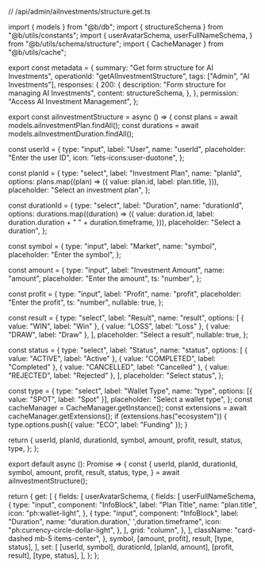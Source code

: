 // /api/admin/aiInvestments/structure.get.ts

import { models } from "@b/db";
import { structureSchema } from "@b/utils/constants";
import {
  userAvatarSchema,
  userFullNameSchema,
} from "@b/utils/schema/structure";
import { CacheManager } from "@b/utils/cache";

export const metadata = {
  summary: "Get form structure for AI Investments",
  operationId: "getAIInvestmentStructure",
  tags: ["Admin", "AI Investments"],
  responses: {
    200: {
      description: "Form structure for managing AI Investments",
      content: structureSchema,
    },
  },
  permission: "Access AI Investment Management",
};

export const aiInvestmentStructure = async () => {
  const plans = await models.aiInvestmentPlan.findAll();
  const durations = await models.aiInvestmentDuration.findAll();

  const userId = {
    type: "input",
    label: "User",
    name: "userId",
    placeholder: "Enter the user ID",
    icon: "lets-icons:user-duotone",
  };

  const planId = {
    type: "select",
    label: "Investment Plan",
    name: "planId",
    options: plans.map((plan) => ({
      value: plan.id,
      label: plan.title,
    })),
    placeholder: "Select an investment plan",
  };

  const durationId = {
    type: "select",
    label: "Duration",
    name: "durationId",
    options: durations.map((duration) => ({
      value: duration.id,
      label: duration.duration + " " + duration.timeframe,
    })),
    placeholder: "Select a duration",
  };

  const symbol = {
    type: "input",
    label: "Market",
    name: "symbol",
    placeholder: "Enter the symbol",
  };

  const amount = {
    type: "input",
    label: "Investment Amount",
    name: "amount",
    placeholder: "Enter the amount",
    ts: "number",
  };

  const profit = {
    type: "input",
    label: "Profit",
    name: "profit",
    placeholder: "Enter the profit",
    ts: "number",
    nullable: true,
  };

  const result = {
    type: "select",
    label: "Result",
    name: "result",
    options: [
      { value: "WIN", label: "Win" },
      { value: "LOSS", label: "Loss" },
      { value: "DRAW", label: "Draw" },
    ],
    placeholder: "Select a result",
    nullable: true,
  };

  const status = {
    type: "select",
    label: "Status",
    name: "status",
    options: [
      { value: "ACTIVE", label: "Active" },
      { value: "COMPLETED", label: "Completed" },
      { value: "CANCELLED", label: "Cancelled" },
      { value: "REJECTED", label: "Rejected" },
    ],
    placeholder: "Select status",
  };

  const type = {
    type: "select",
    label: "Wallet Type",
    name: "type",
    options: [{ value: "SPOT", label: "Spot" }],
    placeholder: "Select a wallet type",
  };
  const cacheManager = CacheManager.getInstance();
  const extensions = await cacheManager.getExtensions();
  if (extensions.has("ecosystem")) {
    type.options.push({ value: "ECO", label: "Funding" });
  }

  return {
    userId,
    planId,
    durationId,
    symbol,
    amount,
    profit,
    result,
    status,
    type,
  };
};

export default async (): Promise<object> => {
  const {
    userId,
    planId,
    durationId,
    symbol,
    amount,
    profit,
    result,
    status,
    type,
  } = await aiInvestmentStructure();

  return {
    get: [
      {
        fields: [
          userAvatarSchema,
          {
            fields: [
              userFullNameSchema,
              {
                type: "input",
                component: "InfoBlock",
                label: "Plan Title",
                name: "plan.title",
                icon: "ph:wallet-light",
              },
              {
                type: "input",
                component: "InfoBlock",
                label: "Duration",
                name: "duration.duration,' ',duration.timeframe",
                icon: "ph:currency-circle-dollar-light",
              },
            ],
            grid: "column",
          },
        ],
        className: "card-dashed mb-5 items-center",
      },
      symbol,
      [amount, profit],
      result,
      [type, status],
    ],
    set: [
      [userId, symbol],
      durationId,
      [planId, amount],
      [profit, result],
      [type, status],
    ],
  };
};
